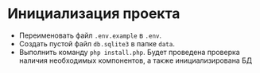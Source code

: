 # Инициализация проекта

* Переименовать файл ```.env.example``` в ```.env```.
* Создать пустой файл ```db.sqlite3``` в папке ```data```.
* Выполнить команду ```php install.php```. Будет проведена проверка наличия необходимых компонентов,
а также инициализирована БД